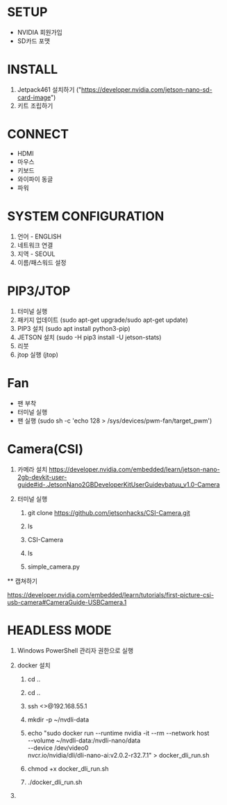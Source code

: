 # SETUP
* NVIDIA 회원가입
* SD카드 포맷

# INSTALL
1. Jetpack461 설치하기 ("https://developer.nvidia.com/jetson-nano-sd-card-image")
2. 키트 조립하기

# CONNECT
* HDMI
* 마우스
* 키보드
* 와이파이 동글
* 파워

# SYSTEM CONFIGURATION
1. 언어 - ENGLISH
2. 네트워크 연결
3. 지역 - SEOUL
4. 이름/패스워드 설정

# PIP3/JTOP
1. 터미널 실행
2. 패키지 업데이트 (sudo apt-get upgrade/sudo apt-get update)
3. PIP3 설치 (sudo apt install python3-pip)
4. JETSON 설치 (sudo -H pip3 install -U jetson-stats)
5. 리붓
6. jtop 실행 (jtop)

# Fan
* 팬 부착
* 터미널 실행
* 팬 실행 (sudo sh -c 'echo 128 > /sys/devices/pwm-fan/target_pwm')

# Camera(CSI)
1. 카메라 설치
https://developer.nvidia.com/embedded/learn/jetson-nano-2gb-devkit-user-guide#id-.JetsonNano2GBDeveloperKitUserGuidevbatuu_v1.0-Camera

2. 터미널 실행

   1) git clone https://github.com/jetsonhacks/CSI-Camera.git

   2) ls

   3) CSI-Camera

   4) ls

   5) simple_camera.py

** 캡쳐하기

https://developer.nvidia.com/embedded/learn/tutorials/first-picture-csi-usb-camera#CameraGuide-USBCamera.1

# HEADLESS MODE
1. Windows PowerShell 관리자 권한으로 실행
2. docker 설치

    1) cd ..

    2) cd ..
  
    3) ssh <>@192.168.55.1

    4) mkdir -p ~/nvdli-data

    5) echo "sudo docker run --runtime nvidia -it --rm --network host \
    --volume ~/nvdli-data:/nvdli-nano/data \
    --device /dev/video0 \
    nvcr.io/nvidia/dli/dli-nano-ai:v2.0.2-r32.7.1" > docker_dli_run.sh
    
    6) chmod +x docker_dli_run.sh

    7) ./docker_dli_run.sh
  
3. 

